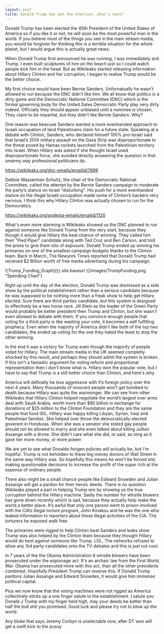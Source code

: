 ```yaml
---
layout: post
title: Donald Trump has won the election, what's next?
---
```


Donald Trump has been elected the 45th President of the United States of America so if you like it or not, he will soon be the most powerful man in the world. If you believe most of the things you see in the main stream media, you would be forgiven for thinking this is a terrible situation for the whole planet, but I would argue this is actually great news.

When Donald Trump first announced he was running, I was immediately anti Trump. I even built sculptures of him on the beach just so I could watch people kick him in the head. But as Wikileaks started releasing information about Hillary Clinton and her corruption, I began to realise Trump would be the better choice.

My first choice would have been Bernie Sanders. Unfornatually he wasn't allowed to run because the DNC didn't like him. We all know that politics is a dirty game and the Democratic National Committee (DNC) which is the formal governing body for the United Sates Democratic Party play very dirty indeed. Officially they should appear unbiased until a nominee is chosen. They claim to be impartial, but they didn't like Bernie Sanders. Why?

One reason was beacuse Sanders wanted a more evenhanded approach to Israeli occupation of land Palestinians claim for a future state. Speaking at a debate with Clinton, Sanders, who declared himself 100% pro-Israel said that Israel’s 2014 military assault on the Gaza Strip was disproportionate to the threat posed by Hamas rockets launched from the Palestinian territory into Israel. When Hillary was asked if she thought Israel used disproportionate force, she avoided directly answering the question in that smarmy way professional politicians do.

https://wikileaks.org/dnc-emails/emailid/7899

Debbie Wasserman Schultz, the chair of the Democratic National Committee, called the attempt by the Bernie Sanders campaign to moderate the party’s stance on Israel "disturbing". His push for a more evenhanded stance on the illegal Israeli occupation made some of Clinton’s backers very nervous. I think this why Hillary Clinton was actually chosen to run for the Democratics.

https://wikileaks.org/podesta-emails/emailid/1120

What's even more alarming is Wikileaks showed us the DNC planned to run against someone like Donald Trump from the very start, because they though it would give Hillary the best chance of winning. They called him their "Pied Piper" candidate along with Ted Cruz and Ben Carson, and told the press to give them lots of exposure. Donald Trump ended up winning his primaries on one of the smallest campaign budgets thanks to the Clinton team. Back in March, The Newyork Times reported that Donald Trump had recieved $2 Billion worth of free media advertising during his campaign. 

![Trump_Funding_Graph]({{ site.baseurl }}/images/TrumpFunding.png "Spending Chart")

Right up until the day of the election, Donald Trump was dismissed as a side show by the political establishment rather than a serious candidate because he was supposed to be nothing more than a freak show to help get Hillary elected. Sure there are third parties candidate, but this system is designed to effectively be a two horse race. Jill Stein as the leader of the Green Party would probably be better president then Trump and Clinton, but she wasn't even allowed to debate with them. If you convince enough people that voting for a third party is like wasting your vote, it becomes a self fulfilling prophecy. Even when the majority of America didn't like both of the top two candidates, the ended up voting for the one they hated the least to stop the other winning.

In the end it was a victory for Trump even though the majority of people voted for Hillary. The main stream media in the UK seemed completly shocked by this result, and perhaps they should admit the system is broken. If this isn't a fantastic argument for voting reform and proportional representation then I don't know what is. Hillary won the popular vote, but I have to say that Trump is a still better choice than Clinton, and here's why.

America will definatly be less aggressive with it’s foreign policy over the next 4 years. Many thousands of innocent people won’t get bombed to death because Hillary was quite the warmonger. We can see from other Wikileaks that Hillary Clinton helped negotiate the world’s largest ever arms deal with Saudi Arabia, worth more than $80 billion in exchange for donations of $25 million to the Clinton Foundation and they are the same people that fund ISIL. Hillary was happy killing Libyan, Syrian, Iraqi and Palestinian families. She helped over throw the democratically elected goverent in Honduras. When she was a senator she stated gay people should not be allowed to marry and she even talked about killing Jullian Assange with a drone. She didn't care what she did, or said, as long as it gave her more money, or more power.

We are yet to see what Donalds forigen policies will actually be, but I'm hopeful. Trump is not beholden to these big money donors of Wall Street in the same way Hillary was. So hopefully this means he won’t be forced into making questionable decisions to increase the profit of the super rich at the expense of ordinary people.

There also might be a small chance people like Edward Snowden and Julian Assange will get a pardon for their heroic deeds. There is no question Wikileaks played a part in helping Trump win by showing us the true corruption behind the Hillary machine. Sadly the number for whistle blowers has gone down recently which is sad, because they actually help make the world a better place. It’s awful that only one person went to prison involved with the CIA’s illegal torture program, John Kiriakou and he was the one who leaked information to reporters about these illegal activities of the CIA. The torturers he exposed walk free.

The primaries were rigged to help Clinton beat Sanders and leaks show Trump was also helped by the Clinton team because they thought Hillary would do best against someone like Trump. LOL. The networks refused to allow any 3rd party candidates onto the TV debates and this is just not cool.
 
In 7 years of the the Obama Administration 8 whistle blowers have been prosecuted under the espionage act. It's an archaic law from the First World War. Obama has prosecuted more with this act, than all the other presidents combined. Hopefully President Trump can reverse this. If Donald Trump pardons Julian Assange and Edward Snowden, it would give him immense political capital.  

Plus we now know that the voting machines were not rigged as America collectively sticks up a one finger salute to the establishment. I salute you Donald J Trump with my finger held high, may your deeds be better than half the bull shit you promised. Good luck and please try not to blow up the world.

Any bloke that says Jeremy Corbyn is unelectable now, after DT won will get a swift kick to the pussy


